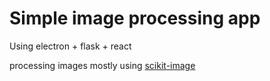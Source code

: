 # Simple image processing app

Using electron + flask + react 

processing images mostly using [scikit-image](https://scikit-image.org/)
